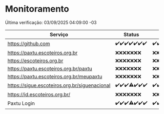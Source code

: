 # Monitoramento

Última verificação: 03/09/2025 04:09:00 -03

|Serviço|Status|Últimas 24h|
|---|---|---|
|https://github.com|<span title="2025-08-27: OK=23">✔️</span><span title="2025-08-28: OK=23">✔️</span><span title="2025-08-29: OK=23">✔️</span><span title="2025-08-30: OK=23">✔️</span><span title="2025-08-31: OK=23">✔️</span><span title="2025-09-01: OK=23">✔️</span><span title="2025-09-02: OK=6">✔️</span>|<span title="02/09/2025 04:09:00 -03 : 200">✔️</span><span title="02/09/2025 05:13:00 -03 : 200">✔️</span><span title="02/09/2025 06:10:00 -03 : 200">✔️</span><span title="02/09/2025 07:10:00 -03 : 200">✔️</span><span title="02/09/2025 08:08:00 -03 : 200">✔️</span><span title="02/09/2025 09:18:00 -03 : 200">✔️</span><span title="02/09/2025 10:22:00 -03 : 200">✔️</span><span title="02/09/2025 11:09:00 -03 : 200">✔️</span><span title="02/09/2025 12:09:00 -03 : 200">✔️</span><span title="02/09/2025 13:11:00 -03 : 200">✔️</span><span title="02/09/2025 14:08:00 -03 : 200">✔️</span><span title="02/09/2025 15:11:00 -03 : 200">✔️</span><span title="02/09/2025 16:06:00 -03 : 200">✔️</span><span title="02/09/2025 17:09:00 -03 : 200">✔️</span><span title="02/09/2025 18:07:00 -03 : 200">✔️</span><span title="02/09/2025 19:07:00 -03 : 200">✔️</span><span title="02/09/2025 20:07:00 -03 : 200">✔️</span><span title="02/09/2025 21:42:00 -03 : 200">✔️</span><span title="02/09/2025 23:12:00 -03 : 200">✔️</span><span title="03/09/2025 00:19:00 -03 : 200">✔️</span><span title="03/09/2025 01:11:00 -03 : 200">✔️</span><span title="03/09/2025 02:08:00 -03 : 200">✔️</span><span title="03/09/2025 03:13:00 -03 : 200">✔️</span><span title="03/09/2025 04:09:00 -03 : 200">✔️</span>|
|https://paxtu.escoteiros.org.br|<span title="2025-08-27: Falhas=23">❌</span><span title="2025-08-28: Falhas=23">❌</span><span title="2025-08-29: Falhas=23">❌</span><span title="2025-08-30: Falhas=23">❌</span><span title="2025-08-31: Falhas=23">❌</span><span title="2025-09-01: Falhas=23">❌</span><span title="2025-09-02: Falhas=6">❌</span>|<span title="02/09/2025 04:09:00 -03 : 403">❌</span><span title="02/09/2025 05:13:00 -03 : 403">❌</span><span title="02/09/2025 06:10:00 -03 : 403">❌</span><span title="02/09/2025 07:10:00 -03 : 403">❌</span><span title="02/09/2025 08:08:00 -03 : 403">❌</span><span title="02/09/2025 09:18:00 -03 : 403">❌</span><span title="02/09/2025 10:22:00 -03 : 403">❌</span><span title="02/09/2025 11:09:00 -03 : 403">❌</span><span title="02/09/2025 12:09:00 -03 : 403">❌</span><span title="02/09/2025 13:11:00 -03 : 403">❌</span><span title="02/09/2025 14:08:00 -03 : 403">❌</span><span title="02/09/2025 15:11:00 -03 : 403">❌</span><span title="02/09/2025 16:06:00 -03 : 403">❌</span><span title="02/09/2025 17:09:00 -03 : 403">❌</span><span title="02/09/2025 18:07:00 -03 : 403">❌</span><span title="02/09/2025 19:07:00 -03 : 403">❌</span><span title="02/09/2025 20:07:00 -03 : 403">❌</span><span title="02/09/2025 21:42:00 -03 : 403">❌</span><span title="02/09/2025 23:12:00 -03 : 403">❌</span><span title="03/09/2025 00:19:00 -03 : 403">❌</span><span title="03/09/2025 01:11:00 -03 : 403">❌</span><span title="03/09/2025 02:08:00 -03 : 403">❌</span><span title="03/09/2025 03:13:00 -03 : 403">❌</span><span title="03/09/2025 04:09:00 -03 : 403">❌</span>|
|https://escoteiros.org.br|<span title="2025-08-27: Falhas=23">❌</span><span title="2025-08-28: Falhas=23">❌</span><span title="2025-08-29: Falhas=23">❌</span><span title="2025-08-30: Falhas=23">❌</span><span title="2025-08-31: Falhas=23">❌</span><span title="2025-09-01: Falhas=23">❌</span><span title="2025-09-02: Falhas=6">❌</span>|<span title="02/09/2025 04:09:00 -03 : 403">❌</span><span title="02/09/2025 05:13:00 -03 : 403">❌</span><span title="02/09/2025 06:10:00 -03 : 403">❌</span><span title="02/09/2025 07:10:00 -03 : 403">❌</span><span title="02/09/2025 08:08:00 -03 : 403">❌</span><span title="02/09/2025 09:18:00 -03 : 403">❌</span><span title="02/09/2025 10:22:00 -03 : 403">❌</span><span title="02/09/2025 11:09:00 -03 : 403">❌</span><span title="02/09/2025 12:09:00 -03 : 403">❌</span><span title="02/09/2025 13:11:00 -03 : 403">❌</span><span title="02/09/2025 14:08:00 -03 : 403">❌</span><span title="02/09/2025 15:11:00 -03 : 403">❌</span><span title="02/09/2025 16:06:00 -03 : 403">❌</span><span title="02/09/2025 17:09:00 -03 : 403">❌</span><span title="02/09/2025 18:07:00 -03 : 403">❌</span><span title="02/09/2025 19:07:00 -03 : 403">❌</span><span title="02/09/2025 20:07:00 -03 : 403">❌</span><span title="02/09/2025 21:42:00 -03 : 403">❌</span><span title="02/09/2025 23:12:00 -03 : 403">❌</span><span title="03/09/2025 00:19:00 -03 : 403">❌</span><span title="03/09/2025 01:11:00 -03 : 403">❌</span><span title="03/09/2025 02:08:00 -03 : 403">❌</span><span title="03/09/2025 03:13:00 -03 : 403">❌</span><span title="03/09/2025 04:09:00 -03 : 403">❌</span>|
|https://paxtu.escoteiros.org.br/paxtu|<span title="2025-08-27: Falhas=23">❌</span><span title="2025-08-28: Falhas=23">❌</span><span title="2025-08-29: Falhas=23">❌</span><span title="2025-08-30: Falhas=23">❌</span><span title="2025-08-31: Falhas=23">❌</span><span title="2025-09-01: Falhas=23">❌</span><span title="2025-09-02: Falhas=6">❌</span>|<span title="02/09/2025 04:09:00 -03 : 403">❌</span><span title="02/09/2025 05:13:00 -03 : 403">❌</span><span title="02/09/2025 06:10:00 -03 : 403">❌</span><span title="02/09/2025 07:10:00 -03 : 403">❌</span><span title="02/09/2025 08:08:00 -03 : 403">❌</span><span title="02/09/2025 09:18:00 -03 : 403">❌</span><span title="02/09/2025 10:22:00 -03 : 403">❌</span><span title="02/09/2025 11:09:00 -03 : 403">❌</span><span title="02/09/2025 12:09:00 -03 : 403">❌</span><span title="02/09/2025 13:11:00 -03 : 403">❌</span><span title="02/09/2025 14:08:00 -03 : 403">❌</span><span title="02/09/2025 15:11:00 -03 : 403">❌</span><span title="02/09/2025 16:06:00 -03 : 403">❌</span><span title="02/09/2025 17:09:00 -03 : 403">❌</span><span title="02/09/2025 18:07:00 -03 : 403">❌</span><span title="02/09/2025 19:07:00 -03 : 403">❌</span><span title="02/09/2025 20:07:00 -03 : 403">❌</span><span title="02/09/2025 21:42:00 -03 : 403">❌</span><span title="02/09/2025 23:12:00 -03 : 403">❌</span><span title="03/09/2025 00:19:00 -03 : 403">❌</span><span title="03/09/2025 01:11:00 -03 : 403">❌</span><span title="03/09/2025 02:08:00 -03 : 403">❌</span><span title="03/09/2025 03:13:00 -03 : 403">❌</span><span title="03/09/2025 04:09:00 -03 : 403">❌</span>|
|https://paxtu.escoteiros.org.br/meupaxtu|<span title="2025-08-27: Falhas=23">❌</span><span title="2025-08-28: Falhas=23">❌</span><span title="2025-08-29: Falhas=23">❌</span><span title="2025-08-30: Falhas=23">❌</span><span title="2025-08-31: Falhas=23">❌</span><span title="2025-09-01: Falhas=23">❌</span><span title="2025-09-02: Falhas=6">❌</span>|<span title="02/09/2025 04:09:00 -03 : 403">❌</span><span title="02/09/2025 05:13:00 -03 : 403">❌</span><span title="02/09/2025 06:10:00 -03 : 403">❌</span><span title="02/09/2025 07:10:00 -03 : 403">❌</span><span title="02/09/2025 08:08:00 -03 : 403">❌</span><span title="02/09/2025 09:18:00 -03 : 403">❌</span><span title="02/09/2025 10:22:00 -03 : 403">❌</span><span title="02/09/2025 11:09:00 -03 : 403">❌</span><span title="02/09/2025 12:09:00 -03 : 403">❌</span><span title="02/09/2025 13:11:00 -03 : 403">❌</span><span title="02/09/2025 14:08:00 -03 : 403">❌</span><span title="02/09/2025 15:11:00 -03 : 403">❌</span><span title="02/09/2025 16:06:00 -03 : 403">❌</span><span title="02/09/2025 17:09:00 -03 : 403">❌</span><span title="02/09/2025 18:07:00 -03 : 403">❌</span><span title="02/09/2025 19:07:00 -03 : 403">❌</span><span title="02/09/2025 20:07:00 -03 : 403">❌</span><span title="02/09/2025 21:42:00 -03 : 403">❌</span><span title="02/09/2025 23:12:00 -03 : 403">❌</span><span title="03/09/2025 00:19:00 -03 : 403">❌</span><span title="03/09/2025 01:11:00 -03 : 403">❌</span><span title="03/09/2025 02:08:00 -03 : 403">❌</span><span title="03/09/2025 03:13:00 -03 : 403">❌</span><span title="03/09/2025 04:09:00 -03 : 403">❌</span>|
|https://sigue.escoteiros.org.br/siguenacional|<span title="2025-08-27: OK=23">✔️</span><span title="2025-08-28: OK=23">✔️</span><span title="2025-08-29: OK=23">✔️</span><span title="2025-08-30: OK=22, Falhas=1">⚠️</span><span title="2025-08-31: OK=23">✔️</span><span title="2025-09-01: OK=23">✔️</span><span title="2025-09-02: OK=6">✔️</span>|<span title="02/09/2025 04:09:00 -03 : 200">✔️</span><span title="02/09/2025 05:13:00 -03 : 200">✔️</span><span title="02/09/2025 06:10:00 -03 : 200">✔️</span><span title="02/09/2025 07:10:00 -03 : 200">✔️</span><span title="02/09/2025 08:08:00 -03 : 200">✔️</span><span title="02/09/2025 09:18:00 -03 : 200">✔️</span><span title="02/09/2025 10:22:00 -03 : 200">✔️</span><span title="02/09/2025 11:09:00 -03 : 200">✔️</span><span title="02/09/2025 12:09:00 -03 : 200">✔️</span><span title="02/09/2025 13:11:00 -03 : 200">✔️</span><span title="02/09/2025 14:08:00 -03 : 200">✔️</span><span title="02/09/2025 15:11:00 -03 : 200">✔️</span><span title="02/09/2025 16:06:00 -03 : 200">✔️</span><span title="02/09/2025 17:09:00 -03 : 200">✔️</span><span title="02/09/2025 18:07:00 -03 : 200">✔️</span><span title="02/09/2025 19:07:00 -03 : 200">✔️</span><span title="02/09/2025 20:07:00 -03 : 200">✔️</span><span title="02/09/2025 21:42:00 -03 : 200">✔️</span><span title="02/09/2025 23:12:00 -03 : 200">✔️</span><span title="03/09/2025 00:19:00 -03 : 200">✔️</span><span title="03/09/2025 01:11:00 -03 : 200">✔️</span><span title="03/09/2025 02:08:00 -03 : 200">✔️</span><span title="03/09/2025 03:13:00 -03 : 200">✔️</span><span title="03/09/2025 04:09:00 -03 : 200">✔️</span>|
|https://id.escoteiros.org.br/|<span title="2025-08-27: Falhas=23">❌</span><span title="2025-08-28: Falhas=23">❌</span><span title="2025-08-29: Falhas=23">❌</span><span title="2025-08-30: Falhas=23">❌</span><span title="2025-08-31: Falhas=23">❌</span><span title="2025-09-01: Falhas=23">❌</span><span title="2025-09-02: Falhas=6">❌</span>|<span title="02/09/2025 04:09:00 -03 : 403">❌</span><span title="02/09/2025 05:13:00 -03 : 403">❌</span><span title="02/09/2025 06:10:00 -03 : 403">❌</span><span title="02/09/2025 07:10:00 -03 : 403">❌</span><span title="02/09/2025 08:08:00 -03 : 403">❌</span><span title="02/09/2025 09:18:00 -03 : 403">❌</span><span title="02/09/2025 10:22:00 -03 : 403">❌</span><span title="02/09/2025 11:09:00 -03 : 403">❌</span><span title="02/09/2025 12:09:00 -03 : 403">❌</span><span title="02/09/2025 13:11:00 -03 : 403">❌</span><span title="02/09/2025 14:08:00 -03 : 403">❌</span><span title="02/09/2025 15:11:00 -03 : 403">❌</span><span title="02/09/2025 16:06:00 -03 : 403">❌</span><span title="02/09/2025 17:09:00 -03 : 403">❌</span><span title="02/09/2025 18:07:00 -03 : 403">❌</span><span title="02/09/2025 19:07:00 -03 : 403">❌</span><span title="02/09/2025 20:07:00 -03 : 403">❌</span><span title="02/09/2025 21:42:00 -03 : 403">❌</span><span title="02/09/2025 23:12:00 -03 : 403">❌</span><span title="03/09/2025 00:19:00 -03 : 403">❌</span><span title="03/09/2025 01:11:00 -03 : 403">❌</span><span title="03/09/2025 02:08:00 -03 : 403">❌</span><span title="03/09/2025 03:13:00 -03 : 403">❌</span><span title="03/09/2025 04:09:00 -03 : 403">❌</span>|
|Paxtu Login|<span title="2025-08-27: OK=23">✔️</span><span title="2025-08-28: OK=23">✔️</span><span title="2025-08-29: OK=23">✔️</span><span title="2025-08-30: OK=22, Falhas=1">⚠️</span><span title="2025-08-31: OK=23">✔️</span><span title="2025-09-01: OK=23">✔️</span><span title="2025-09-02: OK=6">✔️</span>|<span title="02/09/2025 04:09:00 -03 : 200">✔️</span><span title="02/09/2025 05:13:00 -03 : 200">✔️</span><span title="02/09/2025 06:10:00 -03 : 200">✔️</span><span title="02/09/2025 07:10:00 -03 : 200">✔️</span><span title="02/09/2025 08:08:00 -03 : 200">✔️</span><span title="02/09/2025 09:18:00 -03 : 200">✔️</span><span title="02/09/2025 10:22:00 -03 : 200">✔️</span><span title="02/09/2025 11:09:00 -03 : 200">✔️</span><span title="02/09/2025 12:09:00 -03 : 200">✔️</span><span title="02/09/2025 13:11:00 -03 : 200">✔️</span><span title="02/09/2025 14:08:00 -03 : 200">✔️</span><span title="02/09/2025 15:11:00 -03 : 200">✔️</span><span title="02/09/2025 16:06:00 -03 : 200">✔️</span><span title="02/09/2025 17:09:00 -03 : 200">✔️</span><span title="02/09/2025 18:07:00 -03 : 200">✔️</span><span title="02/09/2025 19:07:00 -03 : 200">✔️</span><span title="02/09/2025 20:07:00 -03 : 200">✔️</span><span title="02/09/2025 21:42:00 -03 : 200">✔️</span><span title="02/09/2025 23:12:00 -03 : 200">✔️</span><span title="03/09/2025 00:19:00 -03 : 200">✔️</span><span title="03/09/2025 01:11:00 -03 : 200">✔️</span><span title="03/09/2025 02:08:00 -03 : 200">✔️</span><span title="03/09/2025 03:13:00 -03 : 200">✔️</span><span title="03/09/2025 04:09:00 -03 : 200">✔️</span>|

